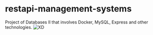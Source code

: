 # restapi-management-systems
Project of Databases II that involves Docker, MySQL, Express and other technologies.
![XD](http://www.plantuml.com/plantuml/png/5OqxhWCX303xTugN0onMogJQcqHUi0096-IFejm-f9fYD9hJ7DM3nz-jInvHA7JyD_TbJm35TwhTMrnXf7cAatZAaw7fjFi3b7Q_-i4eM8ctFUnZJcp0s0KAEbvez2eTgoAdzLkT96Np2m00.png)
